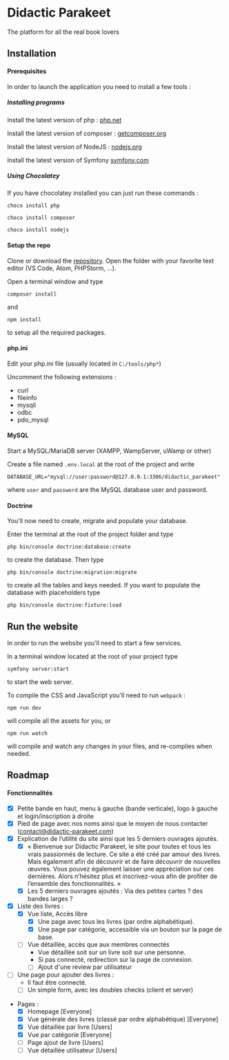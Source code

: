 # Didactic Parakeet
The platform for all the real book lovers

## Installation
#### Prerequisites
In order to launch the application you need to install a few tools :

##### Installing programs
Install the latest version of php : [php.net](https://www.php.net/downloads.php)

Install the latest version of composer : [getcomposer.org](https://getcomposer.org/download/)

Install the latest version of NodeJS : [nodejs.org](https://nodejs.org/en/download/)

Install the latest version of Symfony [symfony.com](https://symfony.com/download)

##### Using Chocolatey
If you have chocolatey installed you can just run these commands :
```
choco install php
```
```
choco install composer
```
```
choco install nodejs
```

#### Setup the repo
Clone or download the [repository](https://github.com/Lothindir/didactic-parakeet.git). Open the folder with your favorite text editor (VS Code, Atom, PHPStorm, ...).

Open a terminal window and type
```
composer install
```
and 
```
npm install
```
to setup all the required packages.

#### php.ini
Edit your php.ini file (usually located in ```C:/tools/php*```)

Uncomment the following extensions :
-   curl
-   fileinfo
-   mysqli
-   odbc
-   pdo_mysql

#### MySQL
Start a MySQL/MariaDB server (XAMPP, WampServer, uWamp or other)

Create a file named ```.env.local``` at the root of the project and write 
```
DATABASE_URL="mysql://user:password@127.0.0.1:3306/didactic_parakeet"
``` 
where ```user``` and ```password``` are the MySQL database user and password.

#### Doctrine
You'll now need to create, migrate and populate your database.

Enter the terminal at the root of the project folder and type 
```
php bin/console doctrine:database:create
``` 
to create the database.
Then type
```
php bin/console doctrine:migration:migrate
``` 
to create all the tables and keys needed.
If you want to populate the database with placeholders type
```
php bin/console doctrine:fixture:load
```

## Run the website
In order to run the website you'll need to start a few services.

In a terminal window located at the root of your project type
```
symfony server:start
```
to start the web server.

To compile the CSS and JavaScript you'll need to run `webpack` :
```
npm run dev
```
will compile all the assets for you, or
```
npm run watch
```
will compile and watch any changes in your files, and re-complies when needed.

## Roadmap
#### Fonctionnalités
- [X]	Petite bande en haut, menu à gauche (bande verticale), logo à gauche et login/inscription à droite
- [X]	Pied de page avec nos noms ainsi que le moyen de nous contacter (contact@didactic-parakeet.com)
- [X]	Explication de l’utilité du site ainsi que les 5 derniers ouvrages ajoutés.
    - [X]	« Bienvenue sur Didactic Parakeet, le site pour toutes et tous les vrais passionnés de lecture. Ce site a été créé par amour des livres. Mais également afin de découvrir et de faire découvrir de nouvelles œuvres. Vous pouvez également laisser une appréciation sur ces dernières. Alors n’hésitez plus et inscrivez-vous afin de profiter de l’ensemble des fonctionnalités. »
    - [X]	Les 5 derniers ouvrages ajoutés : Via des petites cartes ? des bandes larges ?
- [X]	Liste des livres :
    - [X]	Vue liste, Accès libre
        - [X]	Une page avec tous les livres (par ordre alphabétique). 
        - [X]	Une page par catégorie, accessible via un bouton sur la page de base.
    - [ ]	Vue détaillée, accès que aux membres connectés
        -	Vue détaillée soit sur un livre soit sur une personne.
        -	Si pas connecté, redirection sur la page de connexion.
        - [ ] Ajout d'une review par utilisateur
- [ ]	Une page pour ajouter des livres :
    -    Il faut être connecté.
    - [ ]	Un simple form, avec les doubles checks (client et server)
- Pages :
  -  [X] Homepage [Everyone]
  -  [X] Vue générale des livres (classé par ordre alphabétique) [Everyone]
  -  [X] Vue détaillée par livre [Users]
  -  [X] Vue par catégorie [Everyone]
  -  [ ] Page ajout de livre [Users]
  -  [ ] Vue détaillée utilisateur [Users]
